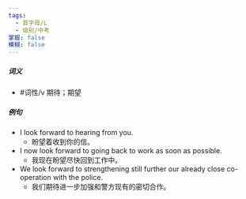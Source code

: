 ```yaml
---
tags:
  - 首字母/L
  - 级别/中考
掌握: false
模糊: false
---
```

##### 词义
- #词性/v  期待；期望
##### 例句
- I look forward to hearing from you.
	- 盼望着收到你的信。
- I now look forward to going back to work as soon as possible.
	- 我现在盼望尽快回到工作中。
- We look forward to strengthening still further our already close co-operation with the police.
	- 我们期待进一步加强和警方现有的密切合作。
